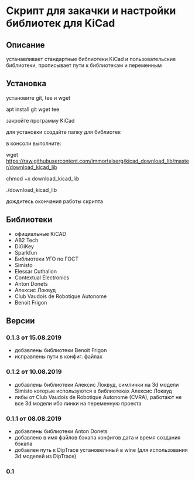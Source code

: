 # Скрипт для закачки и настройки библиотек для KiCad

## Описание

устанавливает стандартные библиотеки KiCad и пользовательские библиотеки, прописывает пути к библиотекам и переменным

## Установка
установите git, tee и wget

apt install git wget tee

закройте программу KiCad

для установки создайте папку для библиотек

в консоли выполните:

wget https://raw.githubusercontent.com/immortalserg/kicad_download_lib/master/download_kicad_lib

chmod +x download_kicad_lib

./download_kicad_lib

дождитесь окончания работы скрипта

## Библиотеки

- официальные KiCAD
- AB2 Tech
- DiGiKey
- Sparkfun
- Библиотеки УГО по ГОСТ
- Simisto 
- Elessar Cuthalion
- Contextual Electronics
- Anton Donets
- Алексис Локвуд
- Club Vaudois de Robotique Autonome
- Benoit Frigon

## Версии

### 0.1.3 от 15.08.2019

- добавлены библиотеки Benoit Frigon
- исправлены пути в конфиг. файлах

### 0.1.2 от 10.08.2019

- добавлены библиотеки Алексис Локвуд, симлинки на 3d модели Simisto которые используются в библиотеках Алексис Локвуд
- либы от Club Vaudois de Robotique Autonome (CVRA), работают не все 3d модели ибо линки на переменную проекта

### 0.1.1 от 08.08.2019

- добавлены библиотеки Anton Donets 
- добавлено в имя файлов бэкапа конфигов дата и время создания бэкапа
- добавлен путь к DipTrace установелнный в wine (для использования 3d моделей из DipTrace)

### 0.1 
